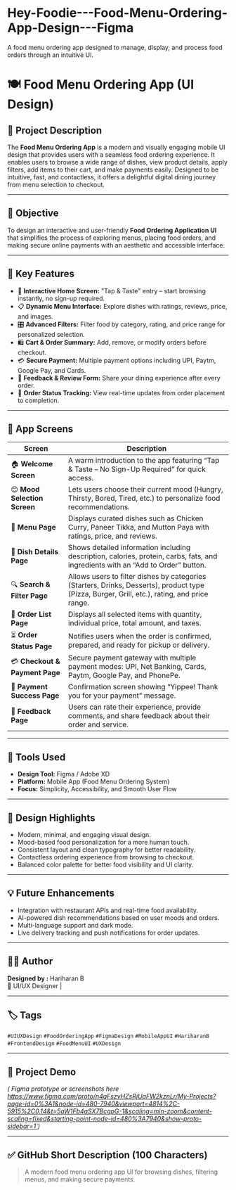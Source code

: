 # Hey-Foodie---Food-Menu-Ordering-App-Design---Figma
A food menu ordering app designed to manage, display, and process food orders through an intuitive UI.
# 🍽️ Food Menu Ordering App (UI Design)

## 🧾 Project Description
The **Food Menu Ordering App** is a modern and visually engaging mobile UI design that provides users with a seamless food ordering experience. It enables users to browse a wide range of dishes, view product details, apply filters, add items to their cart, and make payments easily. Designed to be intuitive, fast, and contactless, it offers a delightful digital dining journey from menu selection to checkout.

---

## 🎯 Objective
To design an interactive and user-friendly **Food Ordering Application UI** that simplifies the process of exploring menus, placing food orders, and making secure online payments with an aesthetic and accessible interface.

---

## 🧩 Key Features
- 🍔 **Interactive Home Screen:** "Tap & Taste" entry – start browsing instantly, no sign-up required.  
- 📋 **Dynamic Menu Interface:** Explore dishes with ratings, reviews, price, and images.  
- 🎛️ **Advanced Filters:** Filter food by category, rating, and price range for personalized selection.  
- 🛍️ **Cart & Order Summary:** Add, remove, or modify orders before checkout.  
- 💳 **Secure Payment:** Multiple payment options including UPI, Paytm, Google Pay, and Cards.  
- 💬 **Feedback & Review Form:** Share your dining experience after every order.  
- 🔔 **Order Status Tracking:** View real-time updates from order placement to completion.  

---

## 📱 App Screens

| Screen | Description |
|--------|--------------|
| 🏠 **Welcome Screen** | A warm introduction to the app featuring “Tap & Taste – No Sign-Up Required” for quick access. |
| 😊 **Mood Selection Screen** | Lets users choose their current mood (Hungry, Thirsty, Bored, Tired, etc.) to personalize food recommendations. |
| 🍛 **Menu Page** | Displays curated dishes such as Chicken Curry, Paneer Tikka, and Mutton Paya with ratings, price, and reviews. |
| 📖 **Dish Details Page** | Shows detailed information including description, calories, protein, carbs, fats, and ingredients with an “Add to Order” button. |
| 🔍 **Search & Filter Page** | Allows users to filter dishes by categories (Starters, Drinks, Desserts), product type (Pizza, Burger, Grill, etc.), rating, and price range. |
| 🛒 **Order List Page** | Displays all selected items with quantity, individual price, total amount, and taxes. |
| ⏳ **Order Status Page** | Notifies users when the order is confirmed, prepared, and ready for pickup or delivery. |
| 💳 **Checkout & Payment Page** | Secure payment gateway with multiple payment modes: UPI, Net Banking, Cards, Paytm, Google Pay, and PhonePe. |
| 🎉 **Payment Success Page** | Confirmation screen showing “Yippee! Thank you for your payment” message. |
| 💬 **Feedback Page** | Users can rate their experience, provide comments, and share feedback about their order and service. |

---

## 🧠 Tools Used
- **Design Tool:** Figma / Adobe XD  
- **Platform:** Mobile App (Food Menu Ordering System)  
- **Focus:** Simplicity, Accessibility, and Smooth User Flow  

---

## 🌈 Design Highlights
- Modern, minimal, and engaging visual design.  
- Mood-based food personalization for a more human touch.  
- Consistent layout and clean typography for better readability.  
- Contactless ordering experience from browsing to checkout.  
- Balanced color palette for better food visibility and UI clarity.  

---

## 💡 Future Enhancements
- Integration with restaurant APIs and real-time food availability.  
- AI-powered dish recommendations based on user moods and orders.  
- Multi-language support and dark mode.  
- Live delivery tracking and push notifications for order updates.  

---

## 🧑‍💻 Author
**Designed by :** Hariharan B  
🎨 UI/UX Designer | 

---

## 🏷️ Tags
`#UIUXDesign` `#FoodOrderingApp` `#FigmaDesign` `#MobileAppUI` `#HariharanB` `#FrontendDesign` `#FoodMenuUI` `#UXDesign`  

---

## 🚀 Project Demo
*( Figma prototype or screenshots here https://www.figma.com/proto/n4qFszvHZsRjUqFW2kznLr/My-Projects?page-id=0%3A1&node-id=480-7940&viewport=4814%2C-5915%2C0.14&t=5aW1Fb4aSX7BcgpG-1&scaling=min-zoom&content-scaling=fixed&starting-point-node-id=480%3A7940&show-proto-sidebar=1`)*  

---

## ✅ GitHub Short Description (100 Characters)
> A modern food menu ordering app UI for browsing dishes, filtering menus, and making secure payments.
